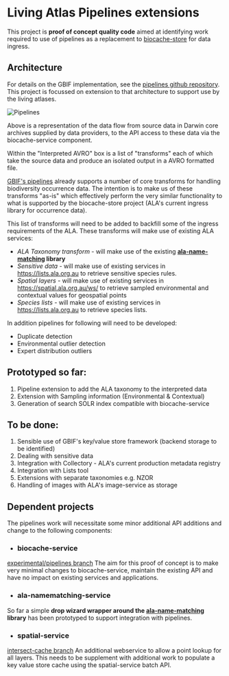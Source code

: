 # Living Atlas Pipelines extensions

This project is **proof of concept quality code** aimed at identifying work required
 to use of pipelines as a replacement to [biocache-store](https://github.com/AtlasOfLivingAustralia/biocache-store)
 for data ingress. 

## Architecture

For details on the GBIF implementation, see the [pipelines github repository](https://github.com/gbif/pipelines).
This project is focussed on extension to that architecture to support use by the living atlases.

![Pipelines](https://docs.google.com/drawings/d/e/2PACX-1vQhQSg5VFo2xRZfDhmvhKuNLUpyTOlW-t-m1fesJ2RElWorVPAEbnsZg_StJKh22mEcS4D28j_nPoTV/pub?w=960&h=720 "Pipelines") 

Above is a representation of the data flow from source data in Darwin core archives supplied by data providers, to the API access to these data via the biocache-service component.

Within the "Interpreted AVRO" box is a list of "transforms" each of which take the source data and produce an isolated output in a AVRO formatted file.

[GBIF's pipelines](https://github.com/gbif/pipelines) already supports a number of core transforms for handling biodiversity occurrence data. The intention is to make us of these transforms "as-is" which effectively perform the very similar functionality to what is supported by the biocache-store project (ALA's current ingress library for occurrence data). 

This list of transforms will need to be added to backfill some of the ingress requirements of the ALA. These transforms will make use of existing ALA services:

* *ALA Taxonomy transform* - will make use of the existing **[ala-name-matching](https://github.com/AtlasOfLivingAustralia/ala-name-matching) library**
* *Sensitive data* - will make use of existing services in https://lists.ala.org.au to retrieve sensitive species rules.
* *Spatial layers* - will make use of existing services in https://spatial.ala.org.au/ws/ to retrieve sampled environmental and contextual values for geospatial points
* *Species lists* - will make use of existing services in https://lists.ala.org.au to retrieve species lists.

In addition pipelines for following will need to be developed:

* Duplicate detection
* Environmental outlier detection
* Expert distribution outliers

## Prototyped so far:

1. Pipeline extension to add the ALA taxonomy to the interpreted data
2. Extension with Sampling information (Environmental & Contextual)
3. Generation of search SOLR index compatible with biocache-service

## To be done:

1. Sensible use of GBIF's key/value store framework (backend storage to be identified)
2. Dealing with sensitive data
3. Integration with Collectory - ALA's current production metadata registry
4. Integration with Lists tool
5. Extensions with separate taxonomies e.g. NZOR
6. Handling of images with ALA's image-service as storage


## Dependent projects

The pipelines work will necessitate some minor additional API additions and change to the following components:

* ### biocache-service
[experimental/pipelines branch](https://github.com/AtlasOfLivingAustralia/biocache-service/tree/experimental/pipelines) 
The aim for this proof of concept is to make very minimal changes to biocache-service, maintain the existing API and have no impact on existing services and applications.

* ### ala-namematching-service
So far a simple **drop wizard wrapper around the [ala-name-matching](https://github.com/AtlasOfLivingAustralia/ala-name-matching) library** has been prototyped to support integration with pipelines.
 
* ### spatial-service
[intersect-cache branch](https://github.com/AtlasOfLivingAustralia/spatial-service/tree/intersect-cache) An additional webservice to allow a point
lookup for all layers. This needs to be supplement with additional work to populate a key value store cache using the spatial-service batch API.